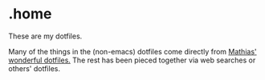 # .home
These are my dotfiles.

Many of the things in the (non-emacs) dotfiles come directly from [Mathias'
wonderful dotfiles.](https://github.com/mathiasbynens/dotfiles) The rest has
been pieced together via web searches or others' dotfiles.

